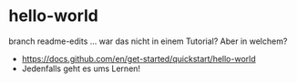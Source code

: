 # hello-world
branch readme-edits ... war das nicht in einem Tutorial? Aber in welchem?

- https://docs.github.com/en/get-started/quickstart/hello-world
- Jedenfalls geht es ums Lernen!

